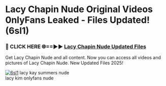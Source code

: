 # Lacy Chapin Nude Original Videos 0nlyFans Leaked - Files Updated! (6sl1)

<h3>🔴 CLICK HERE 🌐==►► <a href="https://tinyurl.com/52m3yx9h" rel="nofollow">Lacy Chapin Nude Updated Files</a></h3>

Get Lacy Chapin Nude and all content. Now you can access all videos and pictures of Lacy Chapin Nude. New Updated Files 2025!

[![6sl1](https://i.imgur.com/TnHtlc8.gif)](https://tinyurl.com/52m3yx9h)
lacy kay summers nude<br>
lacy kim onlyfans nude